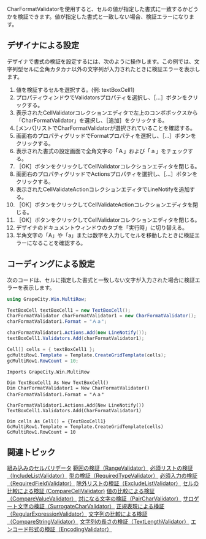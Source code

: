CharFormatValidatorを使用すると、セルの値が指定した書式に一致するかどうかを検証できます。値が指定した書式と一致しない場合、検証エラーになります。

## デザイナによる設定

デザイナで書式の検証を設定するには、次のように操作します。この例では、文字列型セルに全角カタカナ以外の文字列が入力されたときに検証エラーを表示します。
1. 値を検証するセルを選択する。(例: textBoxCell1)
2. プロパティウィンドウでValidatorsプロパティを選択し、［...］ボタンをクリックする。
3. 表示されたCellValidatorコレクションエディタで左上のコンボボックスから「CharFormatValidator」を選択し、［追加］をクリックする。
4. [メンバ]リストでCharFormatValidatorが選択されていることを確認する。
5. 画面右のプロパティグリッドでFormatプロパティを選択し、［...］ボタンをクリックする。
6. 表示された書式の設定画面で全角文字の「Ａ」および「ａ」をチェックする。
7. ［OK］ボタンをクリックしてCellValidatorコレクションエディタを閉じる。
8. 画面右のプロパティグリッドでActionsプロパティを選択し、［...］ボタンをクリックする。
9. 表示されたCellValidateActionコレクションエディタでLineNotifyを追加する。
10. ［OK］ボタンをクリックしてCellValidateActionコレクションエディタを閉じる。
11. ［OK］ボタンをクリックしてCellValidatorコレクションエディタを閉じる。
12. デザイナのドキュメントウィンドウのタブを「実行時」に切り替える。
13. 半角文字の「A」や「a」または数字を入力してセルを移動したときに検証エラーになることを確認する。

## コーディングによる設定

次のコードは、セルに指定した書式と一致しない文字が入力された場合に検証エラーを表示します。
```csharp
using GrapeCity.Win.MultiRow;

TextBoxCell textBoxCell1 = new TextBoxCell();
CharFormatValidator charFormatValidator1 = new CharFormatValidator();
charFormatValidator1.Format = "Ａａ";

charFormatValidator1.Actions.Add(new LineNotify());
textBoxCell1.Validators.Add(charFormatValidator1);

Cell[] cells = { textBoxCell1 };
gcMultiRow1.Template = Template.CreateGridTemplate(cells);
gcMultiRow1.RowCount = 10;
```

```vbnet
Imports GrapeCity.Win.MultiRow

Dim TextBoxCell1 As New TextBoxCell()
Dim CharFormatValidator1 = New CharFormatValidator()
CharFormatValidator1.Format = "Ａａ"

CharFormatValidator1.Actions.Add(New LineNotify())
TextBoxCell1.Validators.Add(CharFormatValidator1)

Dim cells As Cell() = {TextBoxCell1}
GcMultiRow1.Template = Template.CreateGridTemplate(cells)
GcMultiRow1.RowCount = 10
```

## 関連トピック

[組み込みのセルバリデータ](gcdocsite__documentlink?toc-item-id=6fe09a91-f3b9-4a7d-94f4-6cbb7ad812b4)
[範囲の検証（RangeValidator）](gcdocsite__documentlink?toc-item-id=e0b9198f-61a4-4745-824b-8d670699f6fb)
[必須リストの検証（IncludeListValidator）](gcdocsite__documentlink?toc-item-id=7f725f3c-12f5-4066-a959-4adbe9c54f17)
[型の検証（RequiredTypeValidator）](gcdocsite__documentlink?toc-item-id=604bcc1b-e817-4a3f-a3b4-811a8f3a72dd)
[必須入力の検証（RequiredFieldValidator）](gcdocsite__documentlink?toc-item-id=7375a31d-584e-405a-ba5c-0b956889af4a)
[除外リストの検証（ExcludeListValidator）](gcdocsite__documentlink?toc-item-id=af47d5a9-b5c2-4661-8820-ec3913164897)
[セルの比較による検証 (CompareCellValidator)](gcdocsite__documentlink?toc-item-id=a175ce0e-9b31-4031-95de-62a02b6aeaf2)
[値の比較による検証（CompareValueValidator）](gcdocsite__documentlink?toc-item-id=da267556-3edb-4463-ba2c-556a5504bbb4)
[対になる文字の検証（PairCharValidator）](gcdocsite__documentlink?toc-item-id=44d12cc8-b7cd-4eaa-bd02-a0d36b9697a2)
[サロゲート文字の検証（SurrogateCharValidator）](gcdocsite__documentlink?toc-item-id=2d9ca60a-70e8-40cc-aded-d87c303663c9)
[正規表現による検証（RegularExpressionValidator）](gcdocsite__documentlink?toc-item-id=2c885eaa-9c02-44fe-befa-6bc0672d3d33)
[文字列の比較による検証（CompareStringValidator）](gcdocsite__documentlink?toc-item-id=20914c6d-509c-40e0-a597-9b727ffd3b26)
[文字列の長さの検証（TextLengthValidator）](gcdocsite__documentlink?toc-item-id=4585221a-8a6d-4e92-a0d8-def591c7745b)
[エンコード形式の検証（EncodingValidator）](gcdocsite__documentlink?toc-item-id=8b80cc82-4814-4dc2-83bb-0504ee4f1a44)
